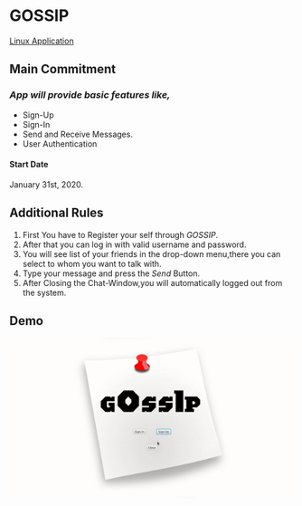# **GOSSIP**

[Linux Application](Artifacts/Gossip.jar)

## Main Commitment
### *App will provide basic features like,*
- Sign-Up
- Sign-In
- Send and Receive Messages.
- User Authentication

#### Start Date
January 31st, 2020.

## Additional Rules
1. First You have to Register your self through *GOSSIP*.
2. After that you can log in with valid username and password.
3. You will see list of your friends in the drop-down menu,there you can select to whom you want to talk with.
4. Type your message and press the *Send* Button.
5. After Closing the Chat-Window,you will automatically logged out from the system.

## Demo
[![SC2 Video](res/Demo.gif)](https://youtu.be/jeikvlhgctI)
